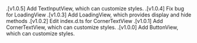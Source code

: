 .[v1.0.5]  Add TextInputView, which can customize styles.
.[v1.0.4]  Fix bug for LoadingView
.[v1.0.3]  Add LoadingView, which provides display and hide methods
.[v1.0.2]  Edit index.d.ts for CornerTextView
.[v1.0.1]  Add CornerTextView, which can customize styles.
.[v1.0.0]  Add ButtonView, which can customize styles.